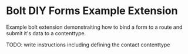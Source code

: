 Bolt DIY Forms Example Extension
================================

Example bolt extension demonstraiting how to bind a form to a route and submit it's data to a contenttype.

TODO: write instructions including defining the contact contenttype